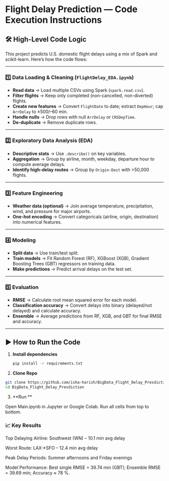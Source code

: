 # Flight Delay Prediction — Code Execution Instructions

## 🛠 High-Level Code Logic

This project predicts U.S. domestic flight delays using a mix of Spark and scikit-learn. Here’s how the code flows:

---

### 1️⃣ Data Loading & Cleaning (`FlightDelay_EDA.ipynb`)

- **Read data** → Load multiple CSVs using Spark (`spark.read.csv`).  
- **Filter flights** → Keep only completed (non-cancelled, non-diverted) flights.  
- **Create new features** → Convert `FlightDate` to date; extract `DepHour`; cap `ArrDelay` to ±500/–60 min.  
- **Handle nulls** → Drop rows with null `ArrDelay` or `CRSDepTime`.  
- **De-duplicate** → Remove duplicate rows.

---

### 2️⃣ Exploratory Data Analysis (EDA)

- **Descriptive stats** → Use `.describe()` on key variables.  
- **Aggregation** → Group by airline, month, weekday, departure hour to compute average delays.  
- **Identify high-delay routes** → Group by `Origin-Dest` with >50,000 flights.

---

### 3️⃣ Feature Engineering

- **Weather data (optional)** → Join average temperature, precipitation, wind, and pressure for major airports.  
- **One-hot encoding** → Convert categoricals (airline, origin, destination) into numerical features.

---

### 4️⃣ Modeling

- **Split data** → Use train/test split.  
- **Train models** → Fit Random Forest (RF), XGBoost (XGB), Gradient Boosting Trees (GBT) regressors on training data.  
- **Make predictions** → Predict arrival delays on the test set.

---

### 5️⃣ Evaluation

- **RMSE** → Calculate root mean squared error for each model.  
- **Classification accuracy** → Convert delays into binary (delayed/not delayed) and calculate accuracy.  
- **Ensemble** → Average predictions from RF, XGB, and GBT for final RMSE and accuracy.

---
## ▶ How to Run the Code

1. **Install dependencies**
   ```bash
   pip install -r requirements.txt
    ```
2. **Clone Repo**
   
```bash
git clone https://github.com/isha-harish/BigData_Flight_Delay_Presdiction.git
cd BigData_Flight_Delay_Presdiction
```
3. **Run **

Open Main.ipynb in Jupyter or Google Colab.
Run all cells from top to bottom.

### 📈 Key Results
Top Delaying Airline: Southwest (WN) – 10.1 min avg delay

Worst Route: LAX→SFO – 12.4 min avg delay

Peak Delay Periods: Summer afternoons and Friday evenings

Model Performance: Best single RMSE = 39.74 min (GBT); Ensemble RMSE = 39.69 min; Accuracy ≈ 78 %.




      
   
